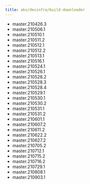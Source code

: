 ```yaml
---
title: aks/devinfra/build-downloader
---
```

- master.210426.3
- master.210506.1
- master.210510.1
- master.210511.2
- master.210512.1
- master.210512.2
- master.210513.1
- master.210516.1
- master.210524.1
- master.210526.1
- master.210528.2
- master.210528.3
- master.210528.4
- master.210529.1
- master.210530.1
- master.210530.2
- master.210531.1
- master.210531.2
- master.210601.1
- master.210607.2
- master.210611.2
- master.210622.2
- master.210627.2
- master.210705.2
- master.210712.1
- master.210715.2
- master.210716.2
- master.210729.1
- master.210808.1
- master.210903.1
